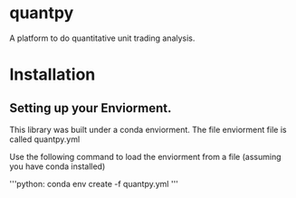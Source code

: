 # quantpy
A platform to do quantitative unit trading analysis.

# Installation

## Setting up your Enviorment.
This library was built under a conda enviorment. The file
enviorment file is called quantpy.yml

Use the following command to  load the enviorment from a file
(assuming you have conda installed)

'''python:
conda env create -f quantpy.yml
'''
